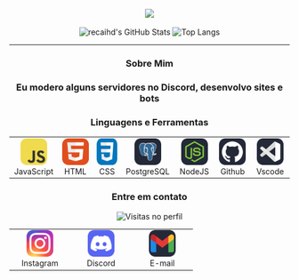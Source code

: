 <!-- redminzinhoosooooo -->

<p align="center">
<img src="https://i.postimg.cc/kG5vRKxj/Untitled-Project-3.jpg" />
</p>



<div align="center">


<img src="https://github-readme-stats.vercel.app/api?username=recaihd&show_icons=true&theme=tokyonight&hide=prs,issues&count_private=true" height="180" alt="recaihd's GitHub Stats" />




<img src="https://github-readme-stats.vercel.app/api/top-langs/?username=recaihd&layout=compact&theme=tokyonight" height="180" alt="Top Langs" />

</div>

---
<h3 align="center">
Sobre Mim
</p>

<h3 align="center">

  Eu modero alguns servidores no Discord, desenvolvo sites e bots
</p>


<h3 align="center">
  Linguagens e Ferramentas
</h3>





<div align="center">
  <table>
    <tr>
      <td align="center" width="96">
        <img src="https://github.com/tandpfun/skill-icons/raw/main/icons/JavaScript.svg" width="48" height="48" alt="JavaScript" />
        <br>JavaScript
      </td>
      <td align="center" width="96">
        <img src="https://github.com/tandpfun/skill-icons/raw/main/icons/HTML.svg" width="48" height="48" alt="HTML" />
        <br>HTML
      </td>
      <td align="center" width="96">
        <img src="https://github.com/tandpfun/skill-icons/raw/main/icons/CSS.svg" width="48" height="48" alt="CSS" />
        <br>CSS
      </td>
       <td align="center" width="96">
        <img src="https://raw.githubusercontent.com/tandpfun/skill-icons/main/icons/PostgreSQL-Dark.svg" width="48" height="48" alt="PostgreSQL" />
        <br>PostgreSQL
      </td>
                 <td align="center" width="96">
        <img src="https://raw.githubusercontent.com/tandpfun/skill-icons/main/icons/NodeJS-Dark.svg" width="48" height="48" alt="NodeJS" />
        <br>NodeJS
      <td align="center" width="96">
        <img src="https://github.com/tandpfun/skill-icons/raw/main/icons/Github-Dark.svg" width="48" height="48" alt="Github" />
        <br>Github
      </td>
      <td align="center" width="96">
        <img src="https://github.com/tandpfun/skill-icons/raw/main/icons/VSCode-Dark.svg" width="48" height="48" alt="Vscode" />
        <br>Vscode
      </td>
    </tr>
  </table>
</div>


<h3 align="center">
  Entre em contato
</h3>





<div align="center">
  <table>
    <tr>
      <td align="center" width="96">
        <img src="https://raw.githubusercontent.com/tandpfun/skill-icons/main/icons/Instagram.svg" width="48" height="48" alt="Instagram" />
        <br>Instagram
      </td>
      <td align="center" width="96">
        <img src="https://raw.githubusercontent.com/tandpfun/skill-icons/main/icons/Discord.svg" width="48" height="48" alt="Discord" />
        <br>Discord
      </td>
      <td align="center" width="96">
        <img src="https://raw.githubusercontent.com/tandpfun/skill-icons/main/icons/Gmail-Dark.svg" width="48" height="48" alt="E-mail" />
        <br>E-mail
      </td>
</div>


<p align="center">
  <img src="https://komarev.com/ghpvc/?username=RecaiHD&style=flat-square&color=blue" alt="Visitas no perfil"/>
</p>
